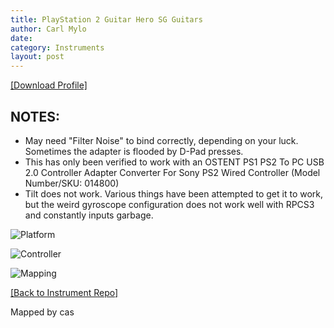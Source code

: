 ```yaml
---
title: PlayStation 2 Guitar Hero SG Guitars
author: Carl Mylo
date: 
category: Instruments
layout: post
---
```


[[Download Profile]](https://github.com/hmxmilohax/rb3-pc/raw/main/instrument-repo/PS2%20Guitar%20Hero%20SG%20Guitar.7z)

## NOTES:

* May need "Filter Noise" to bind correctly, depending on your luck. Sometimes the adapter is flooded by D-Pad presses.
* This has only been verified to work with an OSTENT PS1 PS2 To PC USB 2.0 Controller Adapter Converter For Sony PS2 Wired Controller (Model Number/SKU: 014800)
* Tilt does not work. Various things have been attempted to get it to work, but the weird gyroscope configuration does not work well with RPCS3 and constantly inputs garbage.

![Platform](https://raw.githubusercontent.com/hmxmilohax/rb3-pc/main/assets/images/instruments/plat/ps2.png "Platform") 

![Controller](https://raw.githubusercontent.com/hmxmilohax/rb3-pc/main/assets/images/instruments/cont/ps2sgcontroller.png "Controller") 

![Mapping](https://raw.githubusercontent.com/hmxmilohax/rb3-pc/main/assets/images/instruments/maps/ps2sgmapping.png "Mapping") 

[[Back to Instrument Repo]](https://hmxmilohax.github.io/rb3-pc/english/instrumentrepo/#instrument-list)


Mapped by cas